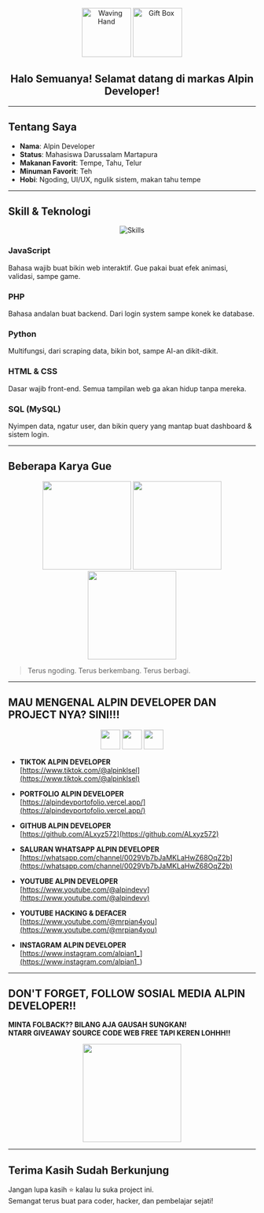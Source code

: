 

<!-- Waving GIF + Gift -->
<p align="center">
  <img src="https://media.giphy.com/media/ASd0Ukj0y3qMM/giphy.gif" width="100" alt="Waving Hand" />
  <img src="https://media.giphy.com/media/26BRv0ThflsHCqDrG/giphy.gif" width="100" alt="Gift Box" />
</p>

<h2 align="center">Halo Semuanya! Selamat datang di markas Alpin Developer!</h2>

---

## Tentang Saya

- **Nama**: Alpin Developer  
- **Status**: Mahasiswa Darussalam Martapura  
- **Makanan Favorit**: Tempe, Tahu, Telur  
- **Minuman Favorit**: Teh  
- **Hobi**: Ngoding, UI/UX, ngulik sistem, makan tahu tempe

---

## Skill & Teknologi

<p align="center">
  <img src="https://skillicons.dev/icons?i=js,php,python,html,css,mysql" alt="Skills" />
</p>

### JavaScript
Bahasa wajib buat bikin web interaktif. Gue pakai buat efek animasi, validasi, sampe game.

### PHP
Bahasa andalan buat backend. Dari login system sampe konek ke database.

### Python
Multifungsi, dari scraping data, bikin bot, sampe AI-an dikit-dikit.

### HTML & CSS
Dasar wajib front-end. Semua tampilan web ga akan hidup tanpa mereka.

### SQL (MySQL)
Nyimpen data, ngatur user, dan bikin query yang mantap buat dashboard & sistem login.

---

## Beberapa Karya Gue

<p align="center">
  <img src="https://media.giphy.com/media/13HgwGsXF0aiGY/giphy.gif" width="180" />
  <img src="https://media.giphy.com/media/3oKIPwoeGErMmaI43C/giphy.gif" width="180" />
  <img src="https://media.giphy.com/media/qgQUggAC3Pfv687qPC/giphy.gif" width="180" />
</p>

> Terus ngoding. Terus berkembang. Terus berbagi.

---

## MAU MENGENAL ALPIN DEVELOPER DAN PROJECT NYA? SINI!!!

<p align="center">
  <a href="https://www.tiktok.com/@alpinklsel"><img src="https://cdn-icons-png.flaticon.com/128/3046/3046120.png" width="40" /></a>
  <a href="https://www.instagram.com/alpian1_"><img src="https://cdn-icons-png.flaticon.com/128/2111/2111463.png" width="40" /></a>
  <a href="https://whatsapp.com/channel/0029Vb7bJaMKLaHwZ68OqZ2b"><img src="https://cdn-icons-png.flaticon.com/128/733/733585.png" width="40" /></a>
</p>

- **TIKTOK ALPIN DEVELOPER**  
  [https://www.tiktok.com/@alpinklsel](https://www.tiktok.com/@alpinklsel)

- **PORTFOLIO ALPIN DEVELOPER**  
  [https://alpindevportofolio.vercel.app/](https://alpindevportofolio.vercel.app/)

- **GITHUB ALPIN DEVELOPER**  
  [https://github.com/ALxyz572](https://github.com/ALxyz572)

- **SALURAN WHATSAPP ALPIN DEVELOPER**  
  [https://whatsapp.com/channel/0029Vb7bJaMKLaHwZ68OqZ2b](https://whatsapp.com/channel/0029Vb7bJaMKLaHwZ68OqZ2b)

- **YOUTUBE ALPIN DEVELOPER**  
  [https://www.youtube.com/@alpindevv](https://www.youtube.com/@alpindevv)

- **YOUTUBE HACKING & DEFACER**  
  [https://www.youtube.com/@mrpian4you](https://www.youtube.com/@mrpian4you)

- **INSTAGRAM ALPIN DEVELOPER**  
  [https://www.instagram.com/alpian1_](https://www.instagram.com/alpian1_)

---

## DON'T FORGET, FOLLOW SOSIAL MEDIA ALPIN DEVELOPER!!

**MINTA FOLBACK?? BILANG AJA GAUSAH SUNGKAN!**  
**NTARR GIVEAWAY SOURCE CODE WEB FREE TAPI KEREN LOHHH!!**

<p align="center">
  <img src="https://media.giphy.com/media/3oriO0OEd9QIDdllqo/giphy.gif" width="200" />
</p>

---

## Terima Kasih Sudah Berkunjung

Jangan lupa kasih ⭐ kalau lu suka project ini.  
Semangat terus buat para coder, hacker, dan pembelajar sejati!

